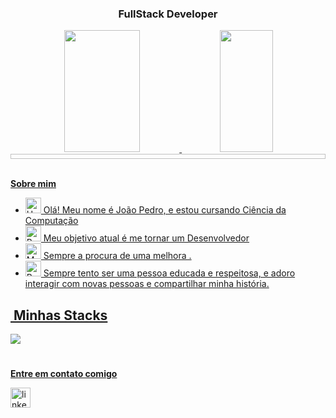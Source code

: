 <h3 align="center">
  FullStack Developer
</h3>

<div align='center'>

<div align="center">  
  <a href="https://github.com/JoaoPedro4002">
  <img width="49%" height="195px" src="https://github-readme-stats.vercel.app/api?username=JoaoPedro4002&show_icons=true&count_private=true&title_color=80F7D4&icon_color=9d00ff&text_color=c9d1d9&bg_color=0d1117&border_color=fff0" /> 
  
  <img width="41%" height="195px" src="https://github-readme-stats.vercel.app/api/top-langs/?username=Lucas-LkTecc&layout=compact&title_color=80F7D4&text_color=fff&bg_color=0d1117&border_color=fff0" />
  
</div>

</div>

<img width="100%" height="8px"/>

<div><br />

<p><strong>Sobre mim</strong></p>

- <img src="https://raw.githubusercontent.com/Tarikul-Islam-Anik/Animated-Fluent-Emojis/master/Emojis/Hand%20gestures/Hand%20with%20Fingers%20Splayed%20Light%20Skin%20Tone.png" alt="Hand with Fingers Splayed Light Skin Tone" width="25" height="25" /> Olá! Meu nome é João Pedro,  e estou cursando Ciência da Computação <br />
- <img src="https://raw.githubusercontent.com/Tarikul-Islam-Anik/Animated-Fluent-Emojis/master/Emojis/Hand%20gestures/Brain.png" alt="Brain" width="25" height="25" /> Meu objetivo atual é me tornar um  Desenvolvedor <br />
- <img src="https://raw.githubusercontent.com/Tarikul-Islam-Anik/Animated-Fluent-Emojis/master/Emojis/People%20with%20professions/Man%20Technologist%20Light%20Skin%20Tone.png" alt="Man Technologist Light Skin Tone" width="25" height="25" /> Sempre a procura de uma melhora .<br />
- <img src="https://raw.githubusercontent.com/Tarikul-Islam-Anik/Animated-Fluent-Emojis/master/Emojis/People%20with%20professions/Boy%20Light%20Skin%20Tone.png" alt="Boy Light Skin Tone" width="25" height="25" /> Sempre tento ser uma pessoa educada e respeitosa, e adoro interagir com novas pessoas e compartilhar minha história. <br />

## &nbsp;Minhas Stacks

<img src="https://skillicons.dev/icons?i=java,html,css,js,ts,react,tailwind,git,github,figma&theme=dark" />

#

  <p><strong>Entre em contato comigo</strong></p>

<div align="left">
  <a href="www.linkedin.com/in/joaoporto930179831" ><img src="https://img.shields.io/static/v1?message=LinkedIn&logo=linkedin&label=&color=0077B5&logoColor=white&labelColor=&style=for-the-badge" height="32" alt="linkedin logo" style="display: inline-block;" /></a>
</div>

